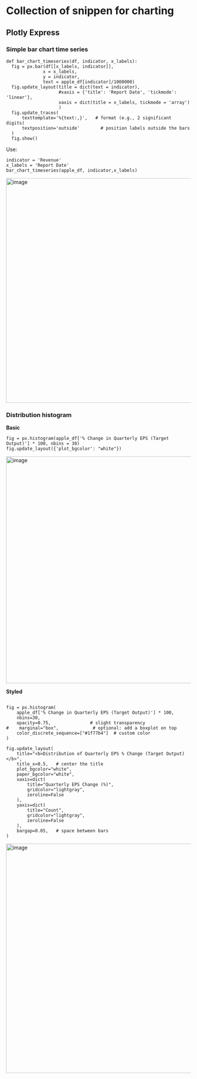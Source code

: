 # Collection of snippen for charting

## Plotly Express

### Simple bar chart time series
```
def bar_chart_timeseries(df, indicator, x_labels):
  fig = px.bar(df[[x_labels, indicator]],
              x = x_labels,
              y = indicator,
              text = apple_df[indicator]/1000000)
  fig.update_layout(title = dict(text = indicator),
                    #xaxis = {'title': 'Report Date', 'tickmode': 'linear'},
                    xaxis = dict(title = x_labels, tickmode = 'array')
                    )
  fig.update_traces(
      texttemplate='%{text:,}',   # format (e.g., 2 significant digits)
      textposition='outside'        # position labels outside the bars
  )
  fig.show()
```
Use:
```
indicator = 'Revenue'
x_labels = 'Report Date'
bar_chart_timeseries(apple_df, indicator,x_labels)
```
<img width="1656" height="612" alt="image" src="https://github.com/user-attachments/assets/8db63216-e90e-4497-ac04-fd649b093b67" />


### Distribution histogram

**Basic**
```
fig = px.histogram(apple_df['% Change in Quarterly EPS (Target Output)'] * 100, nbins = 30)
fig.update_layout({'plot_bgcolor': "white"})
```
<img width="1704" height="618" alt="image" src="https://github.com/user-attachments/assets/ddf14917-bfc1-4e07-bb72-2dde75aea76e" />

**Styled**
```

fig = px.histogram(
    apple_df['% Change in Quarterly EPS (Target Output)'] * 100,
    nbins=30,
    opacity=0.75,               # slight transparency
#    marginal="box",             # optional: add a boxplot on top
    color_discrete_sequence=["#1f77b4"]  # custom color
)

fig.update_layout(
    title="<b>Distribution of Quarterly EPS % Change (Target Output)</b>",
    title_x=0.5,   # center the title
    plot_bgcolor="white",
    paper_bgcolor="white",
    xaxis=dict(
        title="Quarterly EPS Change (%)",
        gridcolor="lightgray",
        zeroline=False
    ),
    yaxis=dict(
        title="Count",
        gridcolor="lightgray",
        zeroline=False
    ),
    bargap=0.05,   # space between bars
)
```

<img width="1688" height="625" alt="image" src="https://github.com/user-attachments/assets/4589989f-be02-48e5-95ad-57f9bca1ec57" />



